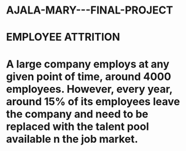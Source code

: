 # AJALA-MARY---FINAL-PROJECT
# EMPLOYEE ATTRITION
# A large company employs at any given point of time, around 4000 employees. However, every year, around 15% of its employees leave the company and need to be replaced with the talent pool available n the job market.


